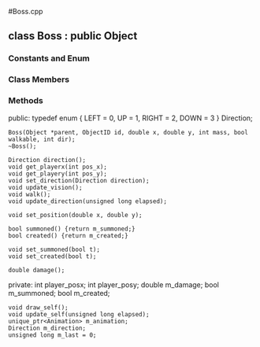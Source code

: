 #Boss.cpp

## class Boss : public Object
### Constants and Enum
### Class Members

### Methods
public:
    typedef enum { LEFT = 0, UP = 1, RIGHT = 2, DOWN = 3 } Direction;

    Boss(Object *parent, ObjectID id, double x, double y, int mass, bool walkable, int dir);
    ~Boss();

    Direction direction();
    void get_playerx(int pos_x);
    void get_playery(int pos_y);
    void set_direction(Direction direction);
    void update_vision();
    void walk();
    void update_direction(unsigned long elapsed);

    void set_position(double x, double y);

    bool summoned() {return m_summoned;}
    bool created() {return m_created;}

    void set_summoned(bool t);
    void set_created(bool t);

    double damage();

private:
    int player_posx;
    int player_posy;
    double m_damage;
    bool m_summoned;
    bool m_created;

    void draw_self();
    void update_self(unsigned long elapsed);
    unique_ptr<Animation> m_animation;
    Direction m_direction;
    unsigned long m_last = 0;
